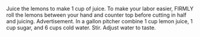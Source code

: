 Juice the lemons to make 1 cup of juice. To make your labor easier, FIRMLY roll the lemons between your hand and counter top before cutting in half and juicing. Advertisement.
In a gallon pitcher combine 1 cup lemon juice, 1 cup sugar, and 6 cups cold water. Stir. Adjust water to taste.